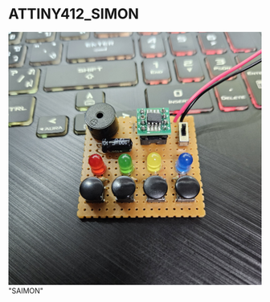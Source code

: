 # ATTINY412_SIMON
![saimon](https://github.com/kitasensei/ATTINY412_SIMON/blob/main/arduino_project/image/20250921_193424.jpg)"SAIMON"
